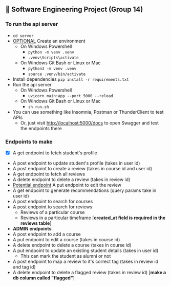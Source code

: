 ## 🚧 **Software Engineering Project (Group 14)**

### **To run the api server**
- `cd server`
- [OPTIONAL]() Create an environment
  - On Windows Powershell
    - `python -m venv .venv`
    - `.venv\Scripts\activate`
  - On Windows Git Bash or Linux or Mac
    - `python3 -m venv .venv`
    - `source .venv/bin/activate`
- Install dependencies `pip install -r requirements.txt`
- Run the api server
  - On Windows Powershell
    - `uvicorn main:app --port 5000 --reload`
  - On Windows Git Bash or Linux or Mac
    - `sh run.sh`
- You can use something like Insomnia, Postman or ThunderClient to test APIs
  - Or, just visit [http://localhost:5000/docs](http://127.0.0.1:5000/docs) to open Swagger and test the endpoints there

### **Endpoints to make**
- [x] A get endpoint to fetch student's profile
- A post endpoint to update student's profile (takes in user id)
- A post endpoint to create a review (takes in course id and user id)
- A get endpoint to fetch all reviews
- A delete endpoint to delete a review (takes in review id)
- [Potential endpoint]() A put endpoint to edit the review
- A get endpoint to generate recommendations (query params take in user id)
- A post endpoint to search for courses
- A post endpoint to search for reviews
  - Reviews of a particular course
  - Reviews in a particular timeframe [**created_at field is required in the reviews table**]
- **ADMIN endpoints**
- A post endpoint to add a course
- A put endpoint to edit a course (takes in course id)
- A delete endpoint to delete a course (takes in course id)
- A put endpoint to update an existing student details (takes in user id)
  - This can mark the student as alumni or not
- A post endpoint to map a review to it's correct tag (takes in review id and tag id)
- A delete endpoint to delete a flagged review (takes in review id) [**make a db column called "flagged"**]
